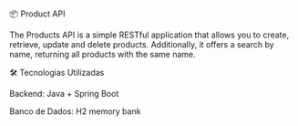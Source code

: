 📦 Product API

The Products API is a simple RESTful application that allows you to create, retrieve, update and delete products. Additionally, it offers a search by name, returning all products with the same name.

🛠 Tecnologias Utilizadas

Backend: Java + Spring Boot

Banco de Dados: H2 memory bank
